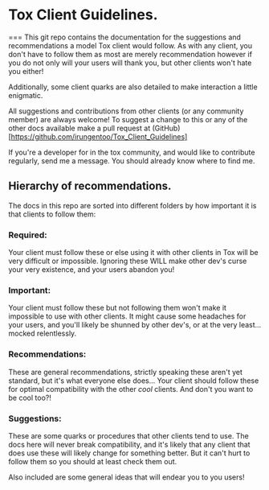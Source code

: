 # Tox Client Guidelines.
===
This git repo contains the documentation for the suggestions and recommendations a model Tox client would follow. As
with any client, you don't have to follow them as most are merely recommendation however if you do not only will your
users will thank you, but other clients won't hate you either!

Additionally, some client quarks are also detailed to make interaction a little enigmatic.

All suggestions and contributions from other clients (or any community member) are always welcome! To suggest a change
to this or any of the other docs available make a pull request at (GitHub)[https://github.com/irungentoo/Tox_Client_Guidelines]

If you're a developer for in the tox community, and would like to contribute regularly, send me a message. You should
already know where to find me.

## Hierarchy of recommendations.
The docs in this repo are sorted into different folders by how important it is that clients to follow them:

### Required:
Your client must follow these or else using it with other clients in Tox will be very difficult or impossible. Ignoring
these WILL make other dev's curse your very existence, and your users abandon you!

### Important:
Your client must follow these but not following them won't make it impossible to use with other clients. It might cause
some headaches for your users, and you'll likely be shunned by other dev's, or at the very least... mocked relentlessly.

### Recommendations:
These are general recommendations, strictly speaking these aren't yet standard, but it's what everyone else does... Your
client should follow these for optimal compatibility with the other *cool* clients. And don't you want to be cool too?!

### Suggestions:
These are some quarks or procedures that other clients tend to use. The docs here will never break compatibility, and
it's likely that any client that does use these will likely change for something better. But it can't hurt to follow
them so you should at least check them out.

Also included are some general ideas that will endear you to you users!
